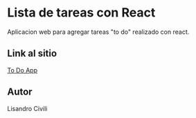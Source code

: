 # Lista de tareas con React

Aplicacion web para agregar tareas "to do" realizado con react.

## Link al sitio
[To Do App]()

## Autor
Lisandro Civili
